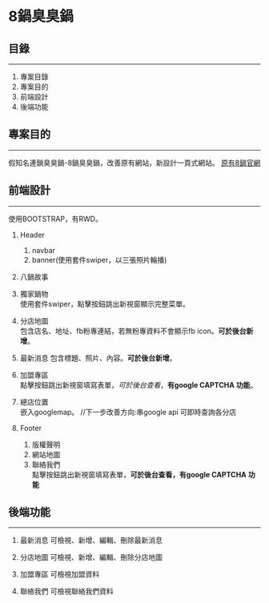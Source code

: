# 8鍋臭臭鍋



## 目錄
---
1. 專案目錄
2. 專案目的
3. 前端設計
4. 後端功能



## 專案目的
---
假知名連鎖臭臭鍋-8鍋臭臭鍋，改善原有網站，新設計一頁式網站。
[原有8鍋官網](http://www.8pot.com.tw/)



## 前端設計
---
使用BOOTSTRAP，有RWD。

1. Header
    1. navbar
    2. banner(使用套件swiper，以三張照片輪播)

2. 八鍋故事  

3. 獨家鍋物  
使用套件swiper，點擊按鈕跳出新視窗顯示完整菜單。  

4. 分店地圖  
包含店名、地址、fb粉專連結，若無粉專資料不會顯示fb icon。**可於後台新增**。  

5. 最新消息 
包含標題、照片、內容。**可於後台新增**。  

6. 加盟專區  
點擊按鈕跳出新視窗填寫表單，*可於後台查看*，**有google CAPTCHA 功能**。  

7. 總店位置  
嵌入googlemap。 //下一步改善方向:串google api 可即時查詢各分店  

8. Footer
    1. 版權聲明
    2. 網站地圖
    3. 聯絡我們  
點擊按鈕跳出新視窗填寫表單，**可於後台查看，有google CAPTCHA 功能**  

## 後端功能
---
1. 最新消息
可檢視、新增、編輯、刪除最新消息

2. 分店地圖
可檢視、新增、編輯、刪除分店地圖

3. 加盟專區
可檢視加盟資料

4. 聯絡我們
可檢視聯絡我們資料

